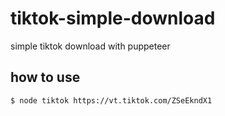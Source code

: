 # tiktok-simple-download
simple tiktok download with puppeteer

## how to use

```
$ node tiktok https://vt.tiktok.com/ZSeEkndX1

